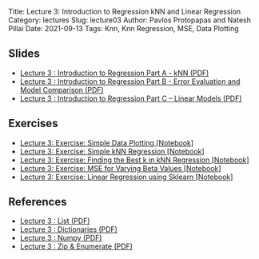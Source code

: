 Title: Lecture 3: Introduction to Regression kNN and Linear Regression
Category: lectures
Slug: lecture03
Author: Pavlos Protopapas and Natesh Pillai
Date: 2021-09-13
Tags: Knn, Knn Regression, MSE, Data Plotting

## Slides
- [Lecture 3 : Introduction to Regression Part A - kNN (PDF)]({attach}presentation/kNNRegression_PartA.pdf)
- [Lecture 3 : Introduction to Regression Part B - Error Evaluation and Model Comparison (PDF)]({attach}presentation/kNNRegression_PartB.pdf)
- [Lecture 3 : Introduction to Regression Part C – Linear Models (PDF)]({attach}presentation/LinearRegression_PartC.pdf)


## Exercises
- [Lecture 3: Exercise: Simple Data Plotting [Notebook]]({filename}notebook/s1_ex1a_challenge.ipynb)
- [Lecture 3: Exercise: Simple kNN Regression [Notebook]]({filename}notebook/s1_exa2_challenge.ipynb)
- [Lecture 3: Exercise: Finding the Best k in kNN Regression [Notebook]]({filename}notebook/s1_exb1_challenge.ipynb)
- [Lecture 3: Exercise: MSE for Varying Beta Values [Notebook]]({filename}notebook/s1_exc2_challenge.ipynb)
- [Lecture 3: Exercise: Linear Regression using Sklearn [Notebook]]({filename}notebook/s1_exc3_challenge.ipynb)

## References 
- [Lecture 3 : List (PDF)]({attach}presentation/Lists.pdf)
- [Lecture 3 : Dictionaries (PDF)]({attach}presentation/Dictionaries.pdf)
- [Lecture 3 : Numpy (PDF)]({attach}presentation/pyDSnumpy.pdf)
- [Lecture 3 : Zip & Enumerate (PDF)]({attach}presentation/EnumarateZip.pdf)